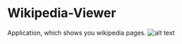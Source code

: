 # Wikipedia-Viewer
Application, which shows you wikipedia pages.
![alt text](http://i.imgur.com/rT7K2ka.png "Example")
